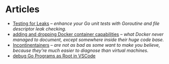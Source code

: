 # Articles

* [Testing for Leaks](/art/leaky) – _enhance your Go unit tests with Goroutine
  and file descriptor leak checking._
* [adding and dropping Docker container capabilities](/art/cap-add-drop) – _what
  Docker never managed to document, except somewhere inside their huge code
  base._
* [Incontinentainers](/art/incontinentainers) – _are not as bad as some want to
  make you believe, because they're much easier to diagnose than virtual
  machines._
* [debug Go Programs as Root in VSCode](/art/debugroot)
